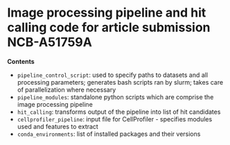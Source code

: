 # Image processing pipeline and hit calling code for article submission NCB-A51759A

**Contents**
- `pipeline_control_script`: used to specify paths to datasets and all processing parameters; generates bash scripts ran by slurm; takes care of parallelization where necessary
- `pipeline_modules`: standalone python scripts which are comprise the image processing pipeline
- `hit_calling`: transforms output of the pipeline into list of hit candidates
- `cellprofiler_pipeline`: input file for CellProfiler - specifies modules used and features to extract
- `conda_environments`: list of installed packages and their versions
